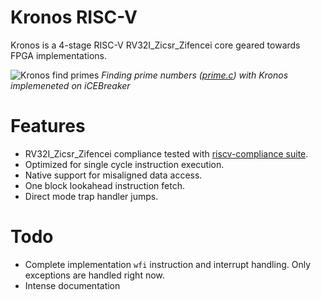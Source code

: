 # Kronos RISC-V

Kronos is a 4-stage RISC-V RV32I_Zicsr_Zifencei core geared towards FPGA implementations.

![Kronos find primes](https://i.imgur.com/TlzIKzC.gif)
*Finding prime numbers ([prime.c](https://github.com/SonalPinto/kronos/blob/master/src/icebreaker_lite/prime.c)) with Kronos implemeneted on iCEBreaker*

# Features

  - RV32I_Zicsr_Zifencei compliance tested with [riscv-compliance suite](https://github.com/SonalPinto/riscv-compliance).
  - Optimized for single cycle instruction execution.
  - Native support for misaligned data access.
  - One block lookahead instruction fetch.
  - Direct mode trap handler jumps.

# Todo
- Complete implementation `wfi` instruction and interrupt handling. Only exceptions are handled right now.
- Intense documentation
